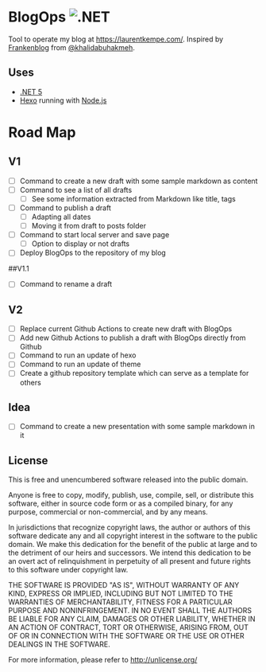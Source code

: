 ﻿# BlogOps ![.NET](https://github.com/laurentkempe/BlogOps/workflows/.NET/badge.svg)

Tool to operate my blog at https://laurentkempe.com/.
Inspired by [Frankenblog](https://khalidabuhakmeh.com/supercharge-blogging-with-frankenblog) from [@khalidabuhakmeh](https://github.com/khalidabuhakmeh).

## Uses

* [.NET 5](https://dotnet.microsoft.com/download/dotnet/5.0)
* [Hexo](https://hexo.io/) running with [Node.js](https://nodejs.org/en/)

# Road Map

## V1
- [ ] Command to create a new draft with some sample markdown as content
- [ ] Command to see a list of all drafts
  - [ ] See some information extracted from Markdown like title, tags
- [ ] Command to publish a draft
    - [ ] Adapting all dates
    - [ ] Moving it from draft to posts folder
- [ ] Command to start local server and save page
  - [ ] Option to display or not drafts
- [ ] Deploy BlogOps to the repository of my blog

##V1.1
- [ ] Command to rename a draft

## V2
- [ ] Replace current Github Actions to create new draft with BlogOps 
- [ ] Add new Github Actions to publish a draft with BlogOps directly from Github 
- [ ] Command to run an update of hexo
- [ ] Command to run an update of theme
- [ ] Create a github repository template which can serve as a template for others

## Idea

- [ ] Command to create a new presentation with some sample markdown in it

## License

This is free and unencumbered software released into the public domain.

Anyone is free to copy, modify, publish, use, compile, sell, or
distribute this software, either in source code form or as a compiled
binary, for any purpose, commercial or non-commercial, and by any
means.

In jurisdictions that recognize copyright laws, the author or authors
of this software dedicate any and all copyright interest in the
software to the public domain. We make this dedication for the benefit
of the public at large and to the detriment of our heirs and
successors. We intend this dedication to be an overt act of
relinquishment in perpetuity of all present and future rights to this
software under copyright law.

THE SOFTWARE IS PROVIDED "AS IS", WITHOUT WARRANTY OF ANY KIND,
EXPRESS OR IMPLIED, INCLUDING BUT NOT LIMITED TO THE WARRANTIES OF
MERCHANTABILITY, FITNESS FOR A PARTICULAR PURPOSE AND NONINFRINGEMENT.
IN NO EVENT SHALL THE AUTHORS BE LIABLE FOR ANY CLAIM, DAMAGES OR
OTHER LIABILITY, WHETHER IN AN ACTION OF CONTRACT, TORT OR OTHERWISE,
ARISING FROM, OUT OF OR IN CONNECTION WITH THE SOFTWARE OR THE USE OR
OTHER DEALINGS IN THE SOFTWARE.

For more information, please refer to <http://unlicense.org/>
